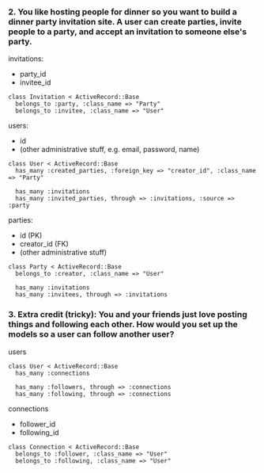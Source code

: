 ### 2. You like hosting people for dinner so you want to build a dinner party invitation site. A user can create parties, invite people to a party, and accept an invitation to someone else's party.

invitations:
* party_id
* invitee_id
```
class Invitation < ActiveRecord::Base
  belongs_to :party, :class_name => "Party"
  belongs_to :invitee, :class_name => "User"
```
users: 
* id
* (other administrative stuff, e.g. email, password, name)
```
class User < ActiveRecord::Base
  has_many :created_parties, :foreign_key => "creator_id", :class_name => "Party"

  has_many :invitations
  has_many :invited_parties, through => :invitations, :source => :party
```
parties:
* id (PK)
* creator_id (FK)
* (other administrative stuff)
```
class Party < ActiveRecord::Base
  belongs_to :creator, :class_name => "User"

  has_many :invitations
  has_many :invitees, through => :invitations
```

### 3. Extra credit (tricky): You and your friends just love posting things and following each other. How would you set up the models so a user can follow another user?

users
```
class User < ActiveRecord::Base
  has_many :connections

  has_many :followers, through => :connections
  has_many :following, through => :connections
```

connections
* follower_id
* following_id
```
class Connection < ActiveRecord::Base
  belongs_to :follower, :class_name => "User"
  belongs_to :following, :class_name => "User"
```